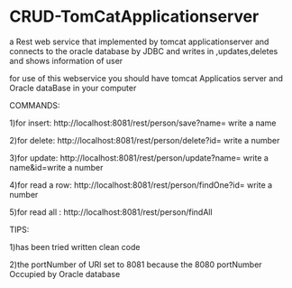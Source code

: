 # CRUD-TomCatApplicationserver

a Rest web service that implemented by tomcat applicationserver and connects to the oracle database by JDBC and writes in ,updates,deletes and shows information of user

for use of this webservice you should have tomcat Applicatios server and Oracle dataBase in your computer

COMMANDS:

1)for insert: http://localhost:8081/rest/person/save?name= write a name 


2)for delete: http://localhost:8081/rest/person/delete?id= write a number 


3)for update: http://localhost:8081/rest/person/update?name= write a name&id=write a number


4)for read a row: http://localhost:8081/rest/person/findOne?id= write a number


5)for read all : http://localhost:8081/rest/person/findAll


TIPS:

1)has been tried written clean code


2)the portNumber of URl set to 8081 because the 8080 portNumber Occupied by Oracle database
